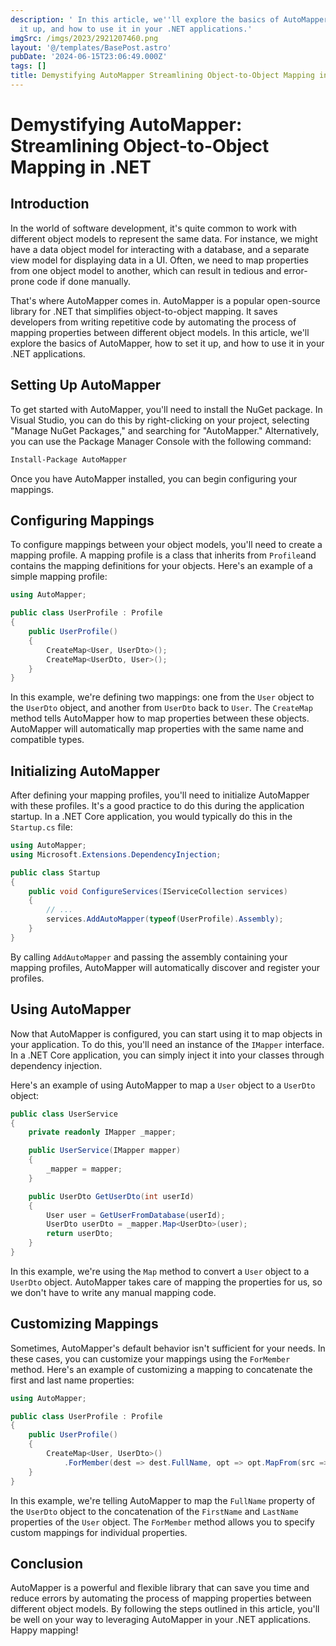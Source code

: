 ```yaml
---
description: ' In this article, we''ll explore the basics of AutoMapper, how to set
  it up, and how to use it in your .NET applications.'
imgSrc: /imgs/2023/2921207460.png
layout: '@/templates/BasePost.astro'
pubDate: '2024-06-15T23:06:49.000Z'
tags: []
title: Demystifying AutoMapper Streamlining Object-to-Object Mapping in .NET
---
```


# Demystifying AutoMapper: Streamlining Object-to-Object Mapping in .NET

## Introduction

In the world of software development, it's quite common to work with different object models to represent the same data. For instance, we might have a data object model for interacting with a database, and a separate view model for displaying data in a UI. Often, we need to map properties from one object model to another, which can result in tedious and error-prone code if done manually.

That's where AutoMapper comes in. AutoMapper is a popular open-source library for .NET that simplifies object-to-object mapping. It saves developers from writing repetitive code by automating the process of mapping properties between different object models. In this article, we'll explore the basics of AutoMapper, how to set it up, and how to use it in your .NET applications.

## Setting Up AutoMapper

To get started with AutoMapper, you'll need to install the NuGet package. In Visual Studio, you can do this by right-clicking on your project, selecting "Manage NuGet Packages," and searching for "AutoMapper." Alternatively, you can use the Package Manager Console with the following command:

```sh
Install-Package AutoMapper
```

Once you have AutoMapper installed, you can begin configuring your mappings.

## Configuring Mappings

To configure mappings between your object models, you'll need to create a mapping profile. A mapping profile is a class that inherits from `Profile`and contains the mapping definitions for your objects. Here's an example of a simple mapping profile:

```csharp
using AutoMapper;

public class UserProfile : Profile
{
    public UserProfile()
    {
        CreateMap<User, UserDto>();
        CreateMap<UserDto, User>();
    }
}
```

In this example, we're defining two mappings: one from the `User` object to the `UserDto` object, and another from `UserDto` back to `User`. The `CreateMap` method tells AutoMapper how to map properties between these objects. AutoMapper will automatically map properties with the same name and compatible types.

## Initializing AutoMapper

After defining your mapping profiles, you'll need to initialize AutoMapper with these profiles. It's a good practice to do this during the application startup. In a .NET Core application, you would typically do this in the `Startup.cs` file:

```csharp
using AutoMapper;
using Microsoft.Extensions.DependencyInjection;

public class Startup
{
    public void ConfigureServices(IServiceCollection services)
    {
        // ...
        services.AddAutoMapper(typeof(UserProfile).Assembly);
    }
}
```

By calling `AddAutoMapper` and passing the assembly containing your mapping profiles, AutoMapper will automatically discover and register your profiles.

## Using AutoMapper

Now that AutoMapper is configured, you can start using it to map objects in your application. To do this, you'll need an instance of the `IMapper` interface. In a .NET Core application, you can simply inject it into your classes through dependency injection.

Here's an example of using AutoMapper to map a `User` object to a `UserDto` object:

```csharp
public class UserService
{
    private readonly IMapper _mapper;

    public UserService(IMapper mapper)
    {
        _mapper = mapper;
    }

    public UserDto GetUserDto(int userId)
    {
        User user = GetUserFromDatabase(userId);
        UserDto userDto = _mapper.Map<UserDto>(user);
        return userDto;
    }
}
```

In this example, we're using the `Map` method to convert a `User` object to a `UserDto` object. AutoMapper takes care of mapping the properties for us, so we don't have to write any manual mapping code.

## Customizing Mappings

Sometimes, AutoMapper's default behavior isn't sufficient for your needs. In these cases, you can customize your mappings using the `ForMember` method. Here's an example of customizing a mapping to concatenate the first and last name properties:

```csharp
using AutoMapper;

public class UserProfile : Profile
{
    public UserProfile()
    {
        CreateMap<User, UserDto>()
            .ForMember(dest => dest.FullName, opt => opt.MapFrom(src => src.FirstName + " " + src.LastName));
    }
}
```

In this example, we're telling AutoMapper to map the `FullName` property of the `UserDto` object to the concatenation of the `FirstName` and `LastName` properties of the `User` object. The `ForMember` method allows you to specify custom mappings for individual properties.

## Conclusion

AutoMapper is a powerful and flexible library that can save you time and reduce errors by automating the process of mapping properties between different object models. By following the steps outlined in this article, you'll be well on your way to leveraging AutoMapper in your .NET applications. Happy mapping!